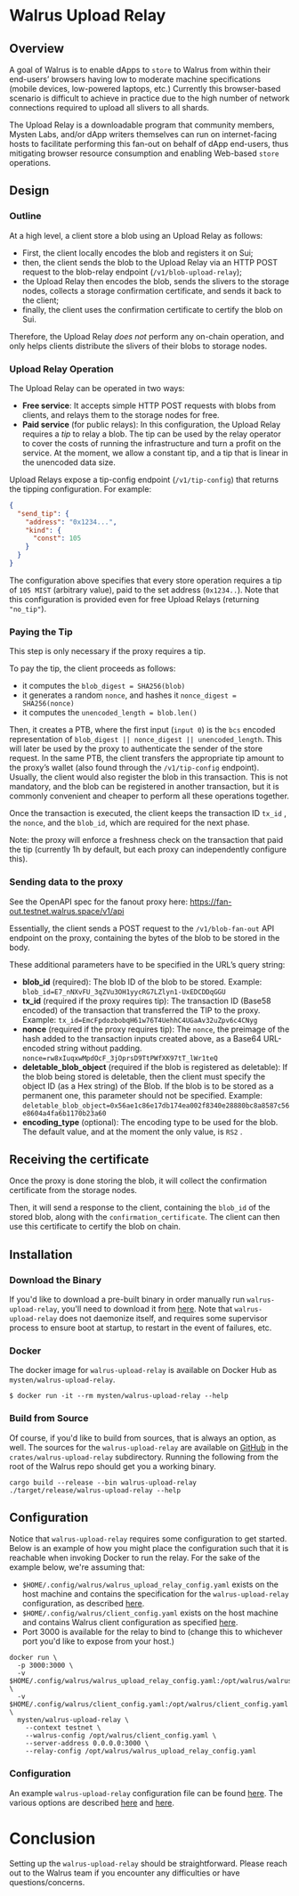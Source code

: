 # Walrus Upload Relay

## Overview

A goal of Walrus is to enable dApps to `store` to Walrus from within their end-users’ browsers
having low to moderate machine specifications (mobile devices, low-powered laptops, etc.) Currently
this browser-based scenario is difficult to achieve in practice due to the high number of network
connections required to upload all slivers to all shards.

The Upload Relay is a downloadable program that community members, Mysten Labs, and/or dApp writers
themselves can run on internet-facing hosts to facilitate performing this fan-out on behalf of dApp
end-users, thus mitigating browser resource consumption and enabling Web-based `store` operations.

## Design

### Outline

At a high level, a client store a blob using an Upload Relay as follows:

- First, the client locally encodes the blob and registers it on Sui;
- then, the client sends the blob to the Upload Relay via an HTTP POST request to the blob-relay
  endpoint (`/v1/blob-upload-relay`);
- the Upload Relay then encodes the blob, sends the slivers to the storage nodes, collects a storage
  confirmation certificate, and sends it back to the client;
- finally, the client uses the confirmation certificate to certify the blob on Sui.

Therefore, the Upload Relay _does not_ perform any on-chain operation, and only helps clients
distribute the slivers of their blobs to storage nodes.

### Upload Relay Operation

The Upload Relay can be operated in two ways:

- **Free service**: It accepts simple HTTP POST requests with blobs from clients, and relays them to
  the storage nodes for free.
- **Paid service** (for public relays): In this configuration, the Upload Relay requires a _tip_ to
  relay a blob. The tip can be used by the relay operator to cover the costs of running the
  infrastructure and turn a profit on the service. At the moment, we allow a constant tip, and a tip
  that is linear in the unencoded data size.

Upload Relays expose a tip-config endpoint (`/v1/tip-config`) that returns the tipping configuration. For example:

```json
{
  "send_tip": {
    "address": "0x1234...",
    "kind": {
      "const": 105
    }
  }
}
```

The configuration above specifies that every store operation requires a tip of `105 MIST` (arbitrary
value), paid to the set address (`0x1234..`). Note that this configuration is provided even for free
Upload Relays (returning `"no_tip"`).

### Paying the Tip

This step is only necessary if the proxy requires a tip.

To pay the tip, the client proceeds as follows:

- it computes the `blob_digest = SHA256(blob)`
- it generates a random `nonce`, and hashes it `nonce_digest = SHA256(nonce)`
- it computes the `unencoded_length = blob.len()`

Then, it creates a PTB, where the first input (`input 0`) is the `bcs` encoded representation of
`blob_digest || nonce_digest || unencoded_length`. This will later be used by the proxy to
authenticate the sender of the store request. In the same PTB, the client transfers the appropriate
tip amount to the proxy’s wallet (also found through the `/v1/tip-config` endpoint). Usually, the
client would also register the blob in this transaction. This is not mandatory, and the blob can be
registered in another transaction, but it is commonly convenient and cheaper to perform all these
operations together.

Once the transaction is executed, the client keeps the transaction ID `tx_id` , the `nonce`, and the
`blob_id`, which are required for the next phase.

Note: the proxy will enforce a freshness check on the transaction that paid the tip (currently 1h by
default, but each proxy can independently configure this).

### Sending data to the proxy

See the OpenAPI spec for the fanout proxy here: https://fan-out.testnet.walrus.space/v1/api

Essentially, the client sends a POST request to the `/v1/blob-fan-out` API endpoint on the proxy,
containing the bytes of the blob to be stored in the body.

These additional parameters have to be specified in the URL’s query string:

- **blob_id** (required): The blob ID of the blob to be stored. Example:
  `blob_id=E7_nNXvFU_3qZVu3OH1yycRG7LZlyn1-UxEDCDDqGGU`
- **tx_id** (required if the proxy requires tip): The transaction ID (Base58 encoded) of the
  transaction that transferred the TIP to the proxy. Example:
  `tx_id=EmcFpdozbobqH61w76T4UehhC4UGaAv32uZpv6c4CNyg`
- **nonce** (required if the proxy requires tip): The `nonce`, the preimage of the hash added to the
  transaction inputs created above, as a Base64 URL-encoded string without padding.
  `nonce=rw8xIuqxwMpdOcF_3jOprsD9TtPWfXK97tT_lWr1teQ`
- **deletable_blob_object** (required if the blob is registered as deletable): If the blob being
  stored is deletable, then the client must specify the object ID (as a Hex string) of the Blob. If
  the blob is to be stored as a permanent one, this parameter should not be specified. Example:
  `deletable_blob_object=0x56ae1c86e17db174ea002f8340e28880bc8a8587c56e8604a4fa6b1170b23a60`
- **encoding_type** (optional): The encoding type to be used for the blob. The default value, and at
  the moment the only value, is `RS2` .

## Receiving the certificate

Once the proxy is done storing the blob, it will collect the confirmation certificate from the
storage nodes.

Then, it will send a response to the client, containing the `blob_id` of the stored blob, along with
the `confirmation_certificate`. The client can then use this certificate to certify the blob on
chain.

## Installation

### Download the Binary

If you'd like to download a pre-built binary in order manually run `walrus-upload-relay`, you'll need to download it from
[here](https://github.com/MystenLabs/walrus/releases). Note that `walrus-upload-relay` does not daemonize
itself, and requires some supervisor process to ensure boot at startup, to restart in the event of
failures, etc.

### Docker

The docker image for `walrus-upload-relay` is available on Docker Hub as `mysten/walrus-upload-relay`.

```
$ docker run -it --rm mysten/walrus-upload-relay --help
```

### Build from Source

Of course, if you'd like to build from sources, that is always an option, as well. The sources for
the `walrus-upload-relay` are available on [GitHub](https://github.com/MystenLabs/walrus) in the
`crates/walrus-upload-relay` subdirectory. Running the following from the root of the Walrus repo should
get you a working binary.

```
cargo build --release --bin walrus-upload-relay
./target/release/walrus-upload-relay --help
```

## Configuration

Notice that `walrus-upload-relay` requires some configuration to get started. Below is an example of how
you might place the configuration such that it is reachable when invoking Docker to run the relay.
For the sake of the example below, we're assuming that:

- `$HOME/.config/walrus/walrus_upload_relay_config.yaml` exists on the host machine and contains the specification for
  the `walrus-upload-relay` configuration, as described [here](about:blank).
- `$HOME/.config/walrus/client_config.yaml` exists on the host machine and contains Walrus client
  configuration as specified [here](https://mystenlabs.github.io/walrus-docs/usage/setup.html#configuration).
- Port 3000 is available for the relay to bind to (change this to whichever port you'd like to
  expose from your host.)

```
docker run \
  -p 3000:3000 \
  -v $HOME/.config/walrus/walrus_upload_relay_config.yaml:/opt/walrus/walrus_upload_relay_config.yaml \
  -v $HOME/.config/walrus/client_config.yaml:/opt/walrus/client_config.yaml \
  mysten/walrus-upload-relay \
    --context testnet \
    --walrus-config /opt/walrus/client_config.yaml \
    --server-address 0.0.0.0:3000 \
    --relay-config /opt/walrus/walrus_upload_relay_config.yaml
```

### Configuration

An example `walrus-upload-relay` configuration file can be found
[here](./walrus_upload_relay_config_example.yaml). The
various options are described
[here](./src/controller.rs#L63) and
[here](./src/tip/config.rs#L57).

# Conclusion

Setting up the `walrus-upload-relay` should be straightforward. Please reach out to the Walrus team if you
encounter any difficulties or have questions/concerns.
